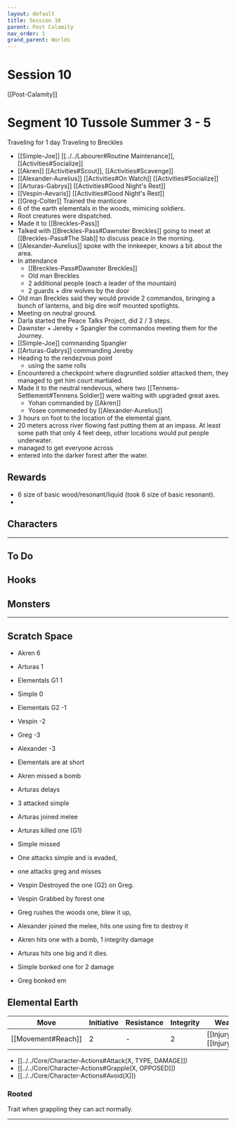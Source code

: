 ```yaml
---
layout: default
title: Session 10
parent: Post Calamity
nav_order: 1
grand_parent: Worlds
---
```

# Session 10
[[Post-Calamity]]
# Segment 10 Tussole Summer 3 - 5
Traveling for 1 day
Traveling to Breckles
* [[Simple-Joe]] [[../../Labourer#Routine Maintenance]], [[Activities#Socialize]]
* [[Akren]] [[Activities#Scout]], [[Activities#Scavenge]]
* [[Alexander-Aurelius]] [[Activities#On Watch]] [[Activities#Socialize]]
* [[Arturas-Gabrys]] [[Activities#Good Night's Rest]]
* [[Vespin-Aevaris]] [[Activities#Good Night's Rest]] 
* [[Greg-Colter]] Trained the manticore
* 6 of the earth elementals in the woods, mimicing soldiers.
* Root creatures were dispatched.
* Made it to [[Breckles-Pass]]
* Talked with [[Breckles-Pass#Dawnster Breckles]] going to meet at [[Breckles-Pass#The Slab]] to discuss peace in the morning.
* [[Alexander-Aurelius]] spoke with the innkeeper, knows a bit about the area.
* In attendance
	* [[Breckles-Pass#Dawnster Breckles]]
	* Old man Breckles
	* 2 additional people (each a leader of the mountain)
	* 2 guards + dire wolves by the door
* Old man Breckles said they would provide 2 commandos, bringing a bunch of lanterns, and big dire wolf mounted spotlights.
* Meeting on neutral ground.
* Darla started the Peace Talks Project, did 2 / 3 steps.
* Dawnster + Jereby + Spangler the commandos meeting them for the Journey.
* [[Simple-Joe]] commanding Spangler
* [[Arturas-Gabrys]] commanding Jereby
* Heading to the rendezvous point
	* using the same rolls
* Encountered a checkpoint where disgruntled soldier attacked them, they managed to get him court martialed.
* Made it to the neutral rendevous, where two [[Tennens-Settlement#Tennens Soldier]] were waiting with upgraded great axes.
	* Yohan commanded by [[Akren]]
	* Yosee commeneded by [[Alexander-Aurelius]]
* 3 hours on foot to the location of the elemental giant.
* 20 meters across river flowing fast putting them at an impass. At least some path that only 4 feet deep, other locations would put people underwater. 
* managed to get everyone across
* entered into the darker forest after the water. 


## Rewards
* 6 size of basic wood/resonant/liquid (took 6 size of basic resonant).
* 


## Characters
 ---

## To Do


## Hooks


## Monsters




---

## Scratch Space

* Akren 6
* Arturas 1
* Elementals G1 1
* Simple 0
* Elementals G2 -1
* Vespin -2
* Greg -3
* Alexander -3

* Elementals are at short
* Akren missed a bomb
* Arturas delays
* 3 attacked simple 
* Arturas joined melee
* Arturas killed one (G1)
* Simple missed
* One attacks simple and is evaded,
* one attacks greg and misses
* Vespin Destroyed the one (G2) on Greg.
* Vespin Grabbed by forest one
* Greg rushes the woods one, blew it up,
* Alexander joined the melee, hits one using fire to destroy it
* Akren hits one with a bomb, 1 integrity damage
* Arturas hits one big and it dies.
* Simple bonked one for 2 damage
* Greg bonked em


## Elemental Earth

| Move                          | Initiative | Resistance | Integrity | Weakness            | Resistance |
| ----------------------------- | ---------- | ---------- | --------- | ------------------- | ---------- |
| [[Movement#Reach]] | 2          | -          | 2         | [[Injury#Heat]], [[Injury#Life]] | [[Injury#Piercing]], [[Injury#Cold]]          |

* [[../../Core/Character-Actions#Attack(X, TYPE, DAMAGE]])
* [[../../Core/Character-Actions#Grapple(X, OPPOSED]])
* [[../../Core/Character-Actions#Avoid(X]])

### Rooted
Trait when grappling they can act normally.



---
